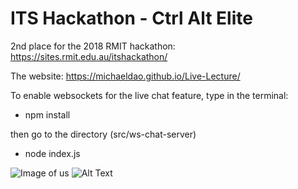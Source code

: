 # ITS Hackathon - Ctrl Alt Elite
2nd place for the 2018 RMIT hackathon: https://sites.rmit.edu.au/itshackathon/ 

The website: https://michaeldao.github.io/Live-Lecture/

To enable websockets for the live chat feature, type in the terminal:
- npm install

then go to the directory (src/ws-chat-server)
- node index.js

![Image of us](https://github.com/MichaelDao/Live-Lecture/blob/master/weWon.jpg)
![Alt Text](https://github.com/saladsnake/Evolutionary-smart-dots/raw/master/resources/300+.gif)
